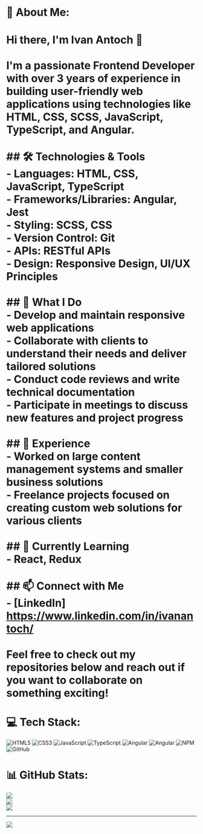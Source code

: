 # 💫 About Me:
# Hi there, I'm  Ivan Antoch 👋<br><br>I'm a passionate **Frontend Developer** with over **3 years of experience** in building user-friendly web applications using technologies like **HTML, CSS, SCSS, JavaScript, TypeScript**, and **Angular**.<br><br>## 🛠️ Technologies & Tools<br>- **Languages:** HTML, CSS, JavaScript, TypeScript<br>- **Frameworks/Libraries:** Angular, Jest<br>- **Styling:** SCSS, CSS<br>- **Version Control:** Git<br>- **APIs:** RESTful APIs<br>- **Design:** Responsive Design, UI/UX Principles<br><br>## 🌟 What I Do<br>- Develop and maintain responsive web applications<br>- Collaborate with clients to understand their needs and deliver tailored solutions<br>- Conduct code reviews and write technical documentation<br>- Participate in meetings to discuss new features and project progress<br><br>## 💼 Experience<br>- Worked on large content management systems and smaller business solutions<br>- Freelance projects focused on creating custom web solutions for various clients<br><br>## 🌱 Currently Learning<br>- React, Redux<br><br>## 📫 Connect with Me<br>- [LinkedIn] https://www.linkedin.com/in/ivanantoch/<br><br>Feel free to check out my repositories below and reach out if you want to collaborate on something exciting!<br>


# 💻 Tech Stack:
![HTML5](https://img.shields.io/badge/html5-%23E34F26.svg?style=for-the-badge&logo=html5&logoColor=white) ![CSS3](https://img.shields.io/badge/css3-%231572B6.svg?style=for-the-badge&logo=css3&logoColor=white) ![JavaScript](https://img.shields.io/badge/javascript-%23323330.svg?style=for-the-badge&logo=javascript&logoColor=%23F7DF1E) ![TypeScript](https://img.shields.io/badge/typescript-%23007ACC.svg?style=for-the-badge&logo=typescript&logoColor=white) ![Angular](https://img.shields.io/badge/angular-%23DD0031.svg?style=for-the-badge&logo=angular&logoColor=white) ![Angular](https://img.shields.io/badge/angular-%23DD0031.svg?style=for-the-badge&logo=angular&logoColor=white) ![NPM](https://img.shields.io/badge/NPM-%23CB3837.svg?style=for-the-badge&logo=npm&logoColor=white) ![GitHub](https://img.shields.io/badge/github-%23121011.svg?style=for-the-badge&logo=github&logoColor=white)
# 📊 GitHub Stats:
![](https://github-readme-stats.vercel.app/api?username=iantoch&theme=dark&hide_border=false&include_all_commits=true&count_private=true)<br/>
![](https://github-readme-streak-stats.herokuapp.com/?user=iantoch&theme=dark&hide_border=false)<br/>
![](https://github-readme-stats.vercel.app/api/top-langs/?username=iantoch&theme=dark&hide_border=false&include_all_commits=true&count_private=true&layout=compact)

---
[![](https://visitcount.itsvg.in/api?id=iantoch&icon=0&color=0)](https://visitcount.itsvg.in)

<!-- Proudly created with GPRM ( https://gprm.itsvg.in ) -->
